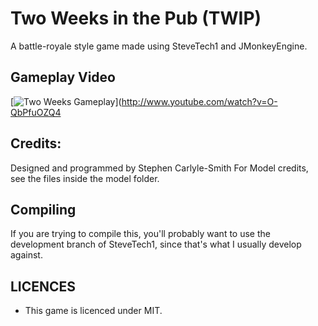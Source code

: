 # Two Weeks in the Pub (TWIP)

A battle-royale style game made using SteveTech1 and JMonkeyEngine.


## Gameplay Video

[![Two Weeks Gameplay](http://img.youtube.com/vi/ROtYhj_YU80/0.jpg)](http://www.youtube.com/watch?v=O-QbPfuOZQ4



## Credits: 
Designed and programmed by Stephen Carlyle-Smith
For Model credits, see the files inside the model folder.

## Compiling
If you are trying to compile this, you'll probably want to use the development branch of SteveTech1, since that's what I usually develop against.


## LICENCES
* This game is licenced under MIT.
